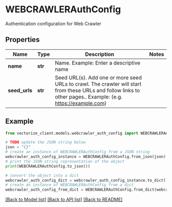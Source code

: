 # WEBCRAWLERAuthConfig

Authentication configuration for Web Crawler

## Properties

Name | Type | Description | Notes
------------ | ------------- | ------------- | -------------
**name** | **str** | Name. Example: Enter a descriptive name | 
**seed_urls** | **str** | Seed URL(s). Add one or more seed URLs to crawl. The crawler will start from these URLs and follow links to other pages.. Example: (e.g. https://example.com) | 

## Example

```python
from vectorize_client.models.webcrawler_auth_config import WEBCRAWLERAuthConfig

# TODO update the JSON string below
json = "{}"
# create an instance of WEBCRAWLERAuthConfig from a JSON string
webcrawler_auth_config_instance = WEBCRAWLERAuthConfig.from_json(json)
# print the JSON string representation of the object
print(WEBCRAWLERAuthConfig.to_json())

# convert the object into a dict
webcrawler_auth_config_dict = webcrawler_auth_config_instance.to_dict()
# create an instance of WEBCRAWLERAuthConfig from a dict
webcrawler_auth_config_from_dict = WEBCRAWLERAuthConfig.from_dict(webcrawler_auth_config_dict)
```
[[Back to Model list]](../README.md#documentation-for-models) [[Back to API list]](../README.md#documentation-for-api-endpoints) [[Back to README]](../README.md)


